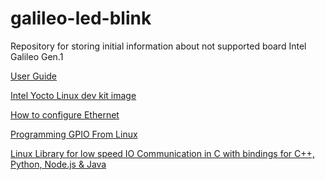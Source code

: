 # galileo-led-blink
Repository for storing initial information about not supported board Intel Galileo Gen.1

<a href="https://downloadmirror.intel.com/23962/eng/Galileo_BoardUserGuide_330237_002.pdf">User Guide</a>

<a href="https://downloadmirror.intel.com/26418/eng/Galileo_Poky_SW_image_20160606.zip">Intel Yocto Linux dev kit image</a>

<a href="http://variwiki.com/index.php?title=Static_IP_Address">How to configure Ethernet</a>

<a href="http://www.malinov.com/Home/sergey-s-blog/intelgalileo-programminggpiofromlinux">Programming GPIO From Linux</a>

<a href="https://github.com/eclipse/mraa">Linux Library for low speed IO Communication in C with bindings for C++, Python, Node.js & Java</a>
